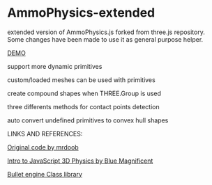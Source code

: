 # AmmoPhysics-extended

extended version of AmmoPhysics.js forked from three.js repository.\
Some changes have been made to use it as general purpose helper.

<a href="https://raw.githack.com/Oxynt/AmmoPhysics-extended/master/examples/physics_ammo_extended.html">DEMO</a>

support more dynamic primitives

custom/loaded meshes can be used with primitives

create compound shapes when THREE.Group is used

three differents methods for contact points detection

auto convert undefined primitives to convex hull shapes



LINKS AND REFERENCES:

<a href= "https://github.com/mrdoob/three.js/blob/dev/examples/physics_ammo_instancing.html">Original code by mrdoob</a>

<a href= "https://medium.com/@bluemagnificent/intro-to-javascript-3d-physics-using-ammo-js-and-three-js-dd48df81f591">Intro to JavaScript 3D Physics by Blue Magnificent</a>

<a href= "https://pybullet.org/Bullet/BulletFull/annotated.html">Bullet engine Class library</a>
